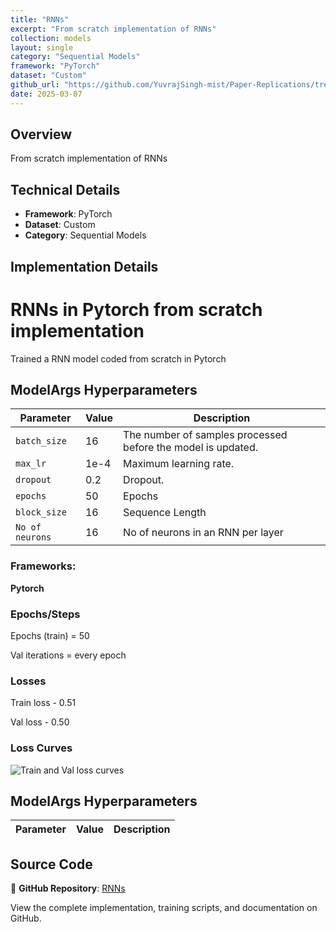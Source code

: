 ```yaml
---
title: "RNNs"
excerpt: "From scratch implementation of RNNs"
collection: models
layout: single
category: "Sequential Models"
framework: "PyTorch"
dataset: "Custom"
github_url: "https://github.com/YuvrajSingh-mist/Paper-Replications/tree/master/RNNs"
date: 2025-03-07
---
```


## Overview
From scratch implementation of RNNs

## Technical Details
- **Framework**: PyTorch
- **Dataset**: Custom
- **Category**: Sequential Models

## Implementation Details

# RNNs in Pytorch from scratch implementation

Trained a RNN model coded from scratch in Pytorch 

## ModelArgs Hyperparameters

| Parameter    | Value    | Description                                                                 
|--------------|----------|-----------------------------------------------------------------------------|
| `batch_size` | 16       | The number of samples processed before the model is updated.                |
| `max_lr`     | 1e-4     | Maximum learning rate.                                                      |
| `dropout`    | 0.2      | Dropout.                                                                    |
| `epochs`     | 50       | Epochs                                                                      |           
| `block_size` | 16      | Sequence Length                                       |
| `No of neurons`| 16      | No of neurons in an RNN per layer                                          |    

### Frameworks:
**Pytorch**

### Epochs/Steps
Epochs (train) = 50

Val iterations = every epoch

### Losses

Train loss - 0.51 

Val loss - 0.50

### Loss Curves

![Train and Val loss curves](img/loss_curves.jpg)

## ModelArgs Hyperparameters

| Parameter | Value | Description |
|-----------|-------|-------------|
## Source Code
📁 **GitHub Repository**: [RNNs](https://github.com/YuvrajSingh-mist/Paper-Replications/tree/master/RNNs)

View the complete implementation, training scripts, and documentation on GitHub.
